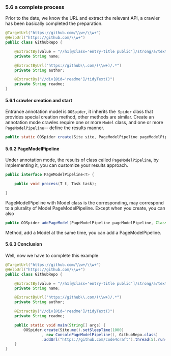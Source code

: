 ### 5.6 a complete process

Prior to the date, we know the URL and extract the relevant API, a crawler has been basically completed the preparation.

```java
@TargetUrl("https://github.com/\\w+/\\w+")
@HelpUrl("https://github.com/\\w+")
public class GithubRepo {

    @ExtractBy(value = "//h1[@class='entry-title public']/strong/a/text()", notNull = true)
    private String name;

    @ExtractByUrl("https://github\\.com/(\\w+)/.*")
    private String author;

    @ExtractBy("//div[@id='readme']/tidyText()")
    private String readme;
}
```
#### 5.6.1 crawler creation and start

Entrance annotation model is `OOSpider`, it inherits the` Spider` class that provides special creation method, other methods are similar. Create an annotation mode crawles require one or more `Model` class, and one or more `PageModelPipeline`-- define the results manner.

```java
public static OOSpider create(Site site, PageModelPipeline pageModelPipeline, Class... pageModels);
```

#### 5.6.2 PageModelPipeline

Under annotation mode, the results of class called `PageModelPipeline`, by implementing it, you can customize your results approach.
```java
public interface PageModelPipeline<T> {

    public void process(T t, Task task);

}
```

PageModelPipeline with Model class is the corresponding, may correspond to a plurality of Model PageModelPipeline. Except when you create, you can also

```java
public OOSpider addPageModel(PageModelPipeline pageModelPipeline, Class... pageModels)
```

Method, add a Model at the same time, you can add a PageModelPipeline.

#### 5.6.3 Conclusion

Well, now we have to complete this example:

```java
@TargetUrl("https://github.com/\\w+/\\w+")
@HelpUrl("https://github.com/\\w+")
public class GithubRepo {

    @ExtractBy(value = "//h1[@class='entry-title public']/strong/a/text()", notNull = true)
    private String name;

    @ExtractByUrl("https://github\\.com/(\\w+)/.*")
    private String author;

    @ExtractBy("//div[@id='readme']/tidyText()")
    private String readme;

    public static void main(String[] args) {
        OOSpider.create(Site.me().setSleepTime(1000)
                , new ConsolePageModelPipeline(), GithubRepo.class)
                .addUrl("https://github.com/code4craft").thread(5).run();
    }
}
```
